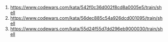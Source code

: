 1. https://www.codewars.com/kata/542f0c36d002f8cd8a0005e5/train/shell
2. https://www.codewars.com/kata/56dec885c54a926dcd001095/train/shell
3. https://www.codewars.com/kata/55d24f55d7dd296eb9000030/train/shell
